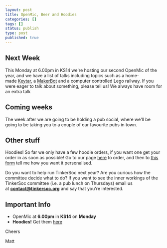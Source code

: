 ```yaml
---
layout: post
title: OpenMic, Beer and Hoodies
categories: []
tags: []
status: publish
type: post
published: true
---
```

## Next Week ##

This Monday at 6.00pm in KS14 we're hosting our second OpenMic of the year,
and we have a list of talks including topics such as a
home-made [Keytar](http://en.wikipedia.org/wiki/Keytar),
a [MakerBot](http://www.makerbot.com/) and a computer controlled Lego
railway. If you were eager to talk about something, please tell us! We
always have room for an extra talk

## Coming weeks ##

The week after we are going to be holding a pub social, where we'll be
going to be taking you to a couple of our favourite pubs in town.

## Other stuff ##

Hoodies! So far we only have a few hoodie orders, if you want one get your
order in as soon as possible! Go to our
page [here](http://www.kentunion.co.uk/organisation/TinkerSoc/) to order,
and then to [this form](http://goo.gl/Z8l9e) tell me how you want it
personalised.

Do you want to help run TinkerSoc next year? Are you curious how the committee decide what to do? If you want to see the inner workings of the TinkerSoc committee (i.e. a pub lunch on Thursdays) email us at **[contact@tinkersoc.org](mailto:contact@tinkersoc.org)** and say that you're interested.

## Important Info ##

 * OpenMic at **6.00pm** in **KS14** on **Monday**
 * **Hoodies!** Get them [here](http://www.kentunion.co.uk/organisation/TinkerSoc/)

Cheers

Matt
